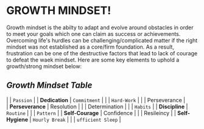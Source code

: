 # **GROWTH MINDSET!**

Growth mindset is the abilty to adapt and evolve around obstacles in order to meet your goals which one can claim as success or achievements. Overcoming life's hurdles can be challenging/complicated matter if the right mindset was not established as a core/firm foundation. As a result, frustration can be one of the destructive factors that lead to lack of courage to defeat the waek mindset. Here are some key elements to uphold a growth/strong mindset below:  

## ***Growth Mindset Table***

|                  | `Passion`         |
| **Dedication**   | `Commitment`      |
|                  | `Hard-Work`       |
|                  | Perseverance      |        
| **Perseverance** | Resolution        | 
|                  | Determination     |
|                  | `Habits`          |
| **Discipline**   | `Routine`         |
|                  | `Pattern`         |
| **Self-Courage** | Confidence        |
|                  | Resileincy        |
| **Self-Hygiene** | `Hourly Break`    |
|                  | `ufficient Sleep` |              
